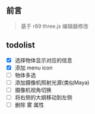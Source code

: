## 前言

> 基于 r89 three.js 编辑器修改


## todolist

- [x] 选择物体显示对应的信息
- [x] 添加 menu icon
- [ ] 物体多选
- [ ] 添加摄像机照射光源(类似Maya)
- [ ] 摄像机视角切换
- [ ] 将右侧的大纲移动到左侧
- [ ] 删除 雾 属性